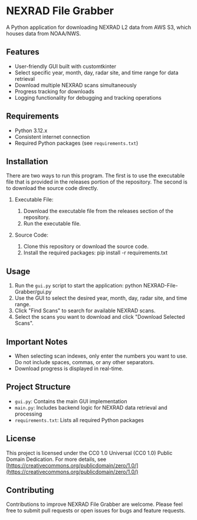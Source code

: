 # NEXRAD File Grabber

A Python application for downloading NEXRAD L2 data from AWS S3, which houses data from NOAA/NWS.

## Features

- User-friendly GUI built with customtkinter
- Select specific year, month, day, radar site, and time range for data retrieval
- Download multiple NEXRAD scans simultaneously
- Progress tracking for downloads
- Logging functionality for debugging and tracking operations

## Requirements

- Python 3.12.x
- Consistent internet connection
- Required Python packages (see `requirements.txt`)

## Installation

There are two ways to run this program. The first is to use the executable file that is provided in the releases portion of the repository. The second is to download the source code directly.

1. Executable File:
    1. Download the executable file from the releases section of the repository.
    2. Run the executable file.

2. Source Code:
    1. Clone this repository or download the source code.
    2. Install the required packages:
        pip install -r requirements.txt

## Usage

1. Run the `gui.py` script to start the application:
    python NEXRAD-File-Grabber/gui.py
2. Use the GUI to select the desired year, month, day, radar site, and time range.
3. Click "Find Scans" to search for available NEXRAD scans.
4. Select the scans you want to download and click "Download Selected Scans".

## Important Notes

- When selecting scan indexes, only enter the numbers you want to use. Do not include spaces, commas, or any other separators.
- Download progress is displayed in real-time.

## Project Structure

- `gui.py`: Contains the main GUI implementation
- `main.py`: Includes backend logic for NEXRAD data retrieval and processing
- `requirements.txt`: Lists all required Python packages

## License

This project is licensed under the CC0 1.0 Universal (CC0 1.0) Public Domain Dedication. For more details, see [https://creativecommons.org/publicdomain/zero/1.0/](https://creativecommons.org/publicdomain/zero/1.0/)

## Contributing

Contributions to improve NEXRAD File Grabber are welcome. Please feel free to submit pull requests or open issues for bugs and feature requests.

